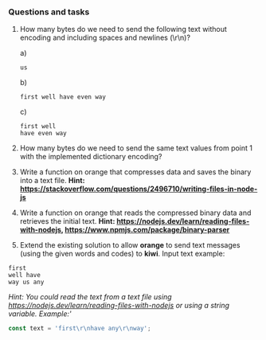 ### Questions and tasks

1. How many bytes do we need to send the following text without encoding and
including spaces and newlines (\r\n)?

    a)
    ```
    us
    ```

    b)
    ```
    first well have even way
    ```

    c)
    ```
    first well
    have even way
    ```

2. How many bytes do we need to send the same text values from point 1 with the implemented dictionary encoding? 

3. Write a function on orange that compresses data and saves the binary into a text file. 
__Hint: https://stackoverflow.com/questions/2496710/writing-files-in-node-js__

4. Write a function on orange that reads the compressed binary data and retrieves the initial text.
__Hint: https://nodejs.dev/learn/reading-files-with-nodejs, https://www.npmjs.com/package/binary-parser__

5. Extend the existing solution to allow **orange** to send text messages (using the given words and codes) to **kiwi**. Input text example:

```
first
well have
way us any
```

_Hint: You could read the text from a text file using https://nodejs.dev/learn/reading-files-with-nodejs
or using a string variable. Example:'_
```js
const text = 'first\r\nhave any\r\nway';
```


